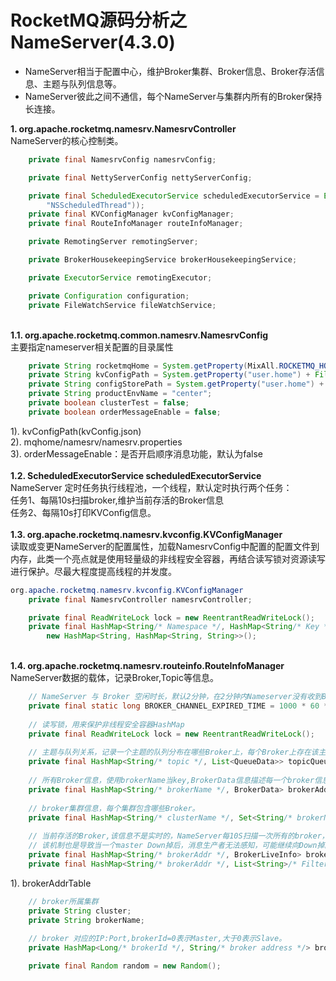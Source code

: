 # RocketMQ源码分析之NameServer(4.3.0)

* NameServer相当于配置中心，维护Broker集群、Broker信息、Broker存活信息、主题与队列信息等。
* NameServer彼此之间不通信，每个NameServer与集群内所有的Broker保持长连接。  

__1. org.apache.rocketmq.namesrv.NamesrvController__    
NameServer的核心控制类。

```Java NamesrvController 属性定义
    private final NamesrvConfig namesrvConfig;

    private final NettyServerConfig nettyServerConfig;

    private final ScheduledExecutorService scheduledExecutorService = Executors.newSingleThreadScheduledExecutor(new ThreadFactoryImpl(
        "NSScheduledThread"));
    private final KVConfigManager kvConfigManager;
    private final RouteInfoManager routeInfoManager;

    private RemotingServer remotingServer;

    private BrokerHousekeepingService brokerHousekeepingService;

    private ExecutorService remotingExecutor;

    private Configuration configuration;
    private FileWatchService fileWatchService;
```    
&nbsp;   
__1.1. org.apache.rocketmq.common.namesrv.NamesrvConfig__    
主要指定nameserver相关配置的目录属性
```Java NamesrvConfig 属性定义
    private String rocketmqHome = System.getProperty(MixAll.ROCKETMQ_HOME_PROPERTY, System.getenv(MixAll.ROCKETMQ_HOME_ENV));
    private String kvConfigPath = System.getProperty("user.home") + File.separator + "namesrv" + File.separator + "kvConfig.json";
    private String configStorePath = System.getProperty("user.home") + File.separator + "namesrv" + File.separator + "namesrv.properties";
    private String productEnvName = "center";
    private boolean clusterTest = false;
    private boolean orderMessageEnable = false;
```
1). kvConfigPath(kvConfig.json)    
2). mqhome/namesrv/namesrv.properties     
3). orderMessageEnable：是否开启顺序消息功能，默认为false     
&nbsp;    
__1.2. ScheduledExecutorService scheduledExecutorService__  
NameServer 定时任务执行线程池，一个线程，默认定时执行两个任务：  
    任务1、每隔10s扫描broker,维护当前存活的Broker信息  
    任务2、每隔10s打印KVConfig信息。    
&nbsp;    
__1.3. org.apache.rocketmq.namesrv.kvconfig.KVConfigManager__    
读取或变更NameServer的配置属性，加载NamesrvConfig中配置的配置文件到内存，此类一个亮点就是使用轻量级的非线程安全容器，再结合读写锁对资源读写进行保护。尽最大程度提高线程的并发度。    
```Java KVConfigManager 属性定义
org.apache.rocketmq.namesrv.kvconfig.KVConfigManager
    private final NamesrvController namesrvController;

    private final ReadWriteLock lock = new ReentrantReadWriteLock();
    private final HashMap<String/* Namespace */, HashMap<String/* Key */, String/* Value */>> configTable =
        new HashMap<String, HashMap<String, String>>();
```    
&nbsp;    
__1.4. org.apache.rocketmq.namesrv.routeinfo.RouteInfoManager__    
NameServer数据的载体，记录Broker,Topic等信息。
```Java RouteInfoManager 属性定义
    // NameServer 与 Broker 空闲时长，默认2分钟，在2分钟内Nameserver没有收到Broker的心跳包，则关闭该连接。
    private final static long BROKER_CHANNEL_EXPIRED_TIME = 1000 * 60 * 2;
    
    // 读写锁，用来保护非线程安全容器HashMap
    private final ReadWriteLock lock = new ReentrantReadWriteLock();
    
    // 主题与队列关系，记录一个主题的队列分布在哪些Broker上，每个Broker上存在该主题的队列个数。
    private final HashMap<String/* topic */, List<QueueData>> topicQueueTable;
    
    // 所有Broker信息，使用brokerName当key,BrokerData信息描述每一个broker信息。
    private final HashMap<String/* brokerName */, BrokerData> brokerAddrTable;
    
    // broker集群信息，每个集群包含哪些Broker。
    private final HashMap<String/* clusterName */, Set<String/* brokerName */>> clusterAddrTable;
    
    // 当前存活的Broker,该信息不是实时的，NameServer每10S扫描一次所有的broker，根据心跳包的时间得知broker的状态，
    // 该机制也是导致当一个master Down掉后，消息生产者无法感知，可能继续向Down掉的Master发送消息，导致失败（非高可用）。
    private final HashMap<String/* brokerAddr */, BrokerLiveInfo> brokerLiveTable;
    private final HashMap<String/* brokerAddr */, List<String>/* Filter Server */> filterServerTable;
```    
1). brokerAddrTable
```Java BrokerData 属性定义
    // broker所属集群
    private String cluster;
    private String brokerName;
    
    // broker 对应的IP:Port,brokerId=0表示Master,大于0表示Slave。
    private HashMap<Long/* brokerId */, String/* broker address */> brokerAddrs;

    private final Random random = new Random();
```    

